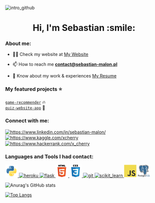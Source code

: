 ![intro_github](https://user-images.githubusercontent.com/34211633/174446232-b5629863-6bdc-447f-aca7-2e8c20948000.png)

<h1 align="center">Hi, I'm Sebastian :smile: </h1>


<h3 align="left">About me:</h3>

- 👨‍💻 Check my website at [My Website](https://sebastian-malon.pl)

- 📫 How to reach me **contact@sebastian-malon.pl**

- 📄 Know about my work & experiences [My Resume](https://drive.google.com/file/d/1pvsY3CicE68b0Nc3Fu-Ncj374-cEHc4_/view?usp=sharing)

### My featured projects :star:
<code>[game-recommender](https://github.com/Sebastvin/game-recommender)</code> :fire:    
<code>[quiz-website-app](https://github.com/Sebastvin/quiz-website-app)</code> :speech_balloon:  


<h3 align="left">Connect with me:</h3>
<p align="left">
<a href="https://www.linkedin.com/in/sebastian-malon/" target="blank"><img align="center" src="https://raw.githubusercontent.com/rahuldkjain/github-profile-readme-generator/master/src/images/icons/Social/linked-in-alt.svg" alt="https://www.linkedin.com/in/sebastian-malon/" height="30" width="40" /></a>
<a href="https://www.kaggle.com/xcherry" target="blank"><img align="center" src="https://raw.githubusercontent.com/rahuldkjain/github-profile-readme-generator/master/src/images/icons/Social/kaggle.svg" alt="https://www.kaggle.com/xcherry" height="30" width="40" /></a>
<a href="https://www.hackerrank.com/x_cherry" target="blank"><img align="center" src="https://raw.githubusercontent.com/rahuldkjain/github-profile-readme-generator/master/src/images/icons/Social/hackerrank.svg" alt="https://www.hackerrank.com/x_cherry" height="30" width="40" /></a>
</p>

<h3 align="left">Languages and Tools I had contact:</h3>
<p align="left"> <a href="https://aws.amazon.com" target="_blank" rel="noreferrer"> 

<a href="https://www.python.org" target="_blank" rel="noreferrer"> <img src="https://raw.githubusercontent.com/devicons/devicon/master/icons/python/python-original.svg" alt="python" width="40" height="40"/> </a>
<a href="https://heroku.com" target="_blank" rel="noreferrer"> <img src="https://www.vectorlogo.zone/logos/heroku/heroku-icon.svg" alt="heroku" width="40" height="40"/> </a>
<a href="https://flask.palletsprojects.com/" target="_blank" rel="noreferrer"> <img src="https://www.vectorlogo.zone/logos/pocoo_flask/pocoo_flask-icon.svg" alt="flask" width="40" height="40"/> </a>
<a href="https://www.w3.org/html/" target="_blank" rel="noreferrer"> <img src="https://raw.githubusercontent.com/devicons/devicon/master/icons/html5/html5-original-wordmark.svg" alt="html5" width="40" height="40"/> </a>
<a href="https://www.w3schools.com/css/" target="_blank" rel="noreferrer"> <img src="https://raw.githubusercontent.com/devicons/devicon/master/icons/css3/css3-original-wordmark.svg" alt="css3" width="40" height="40"/> </a>
<a href="https://git-scm.com/" target="_blank" rel="noreferrer"> <img src="https://www.vectorlogo.zone/logos/git-scm/git-scm-icon.svg" alt="git" width="40" height="40"/> </a>
<a href="https://scikit-learn.org/" target="_blank" rel="noreferrer"> <img src="https://upload.wikimedia.org/wikipedia/commons/0/05/Scikit_learn_logo_small.svg" alt="scikit_learn" width="40" height="40"/> </a>
<img src="https://raw.githubusercontent.com/devicons/devicon/master/icons/javascript/javascript-original.svg" alt="javascript" width="40" height="40"/> </a>
<a href="https://www.postgresql.org" target="_blank" rel="noreferrer"> <img src="https://raw.githubusercontent.com/devicons/devicon/master/icons/postgresql/postgresql-original-wordmark.svg" alt="postgresql" width="40" height="40"/> </a>   


![Anurag's GitHub stats](https://github-readme-stats.vercel.app/api?username=sebastvin&show_icons=true&theme=radical)

[![Top Langs](https://github-readme-stats.vercel.app/api/top-langs/?username=sebastvin&theme=radical&layout=compact)](https://github.com/anuraghazra/github-readme-stats)